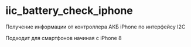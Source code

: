 # iic_battery_check_iphone
Получение информации от контроллера АКБ iPhone по интерфейсу I2C

Подходит для смартфонов начиная с iPhone 8